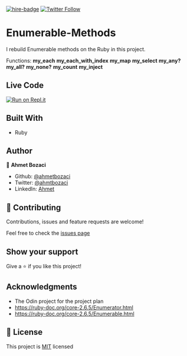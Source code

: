 [![hire-badge](https://img.shields.io/badge/Consult%20/%20Hire%20Ahmet-Click%20to%20Contact-brightgreen)](mailto:ahmt9417@gmail.com) [![Twitter Follow](https://img.shields.io/twitter/follow/ahmtbozaci?label=Follow%20Ahmet%20on%20Twitter&style=social)](https://twitter.com/ahmtbozaci)

# Enumerable-Methods

I rebuild Enumerable methods on the Ruby in this project. 

Functions:
**my_each**
**my_each_with_index**
**my_map**
**my_select**
**my_any?**
**my_all?**
**my_none?**
**my_count**
**my_inject**

## Live Code
[![Run on Repl.it](https://repl.it/badge/github/acushlakoncept/Enumerable)](https://repl.it/github/ahmetbozaci/Enumerable_Methods)

## Built With

- Ruby

## Author

👤 **Ahmet Bozaci**

- Github: [@ahmetbozaci](https://github.com/ahmetbozaci)
- Twitter: [@ahmtbozaci](https://twitter.com/ahmtbozaci)
- LinkedIn: [Ahmet](https://www.linkedin.com/in/ahmetbozaci/)


## 🤝 Contributing

Contributions, issues and feature requests are welcome!

Feel free to check the [issues page](https://github.com/ahmetbozaci/Enumerable-Methods/issues)

## Show your support

Give a ⭐️ if you like this project!

## Acknowledgments

- The Odin project for the project plan
- <https://ruby-doc.org/core-2.6.5/Enumerator.html>
- <https://ruby-doc.org/core-2.6.5/Enumerable.html>

## 📝 License

This project is [MIT](LICENSE.md) licensed